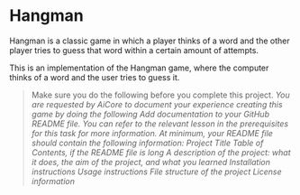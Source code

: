 # Hangman
Hangman is a classic game in which a player thinks of a word and the other player tries to guess that word within a certain amount of attempts.

This is an implementation of the Hangman game, where the computer thinks of a word and the user tries to guess it. 

> Make sure you do the following before you complete this project.
_You are requested by AiCore to document your experience creating this game by doing the following_
_Add documentation to your GitHub README file. You can refer to the relevant lesson in the prerequisites for this task for more information._
_At minimum, your README file should contain the following information:_
_Project Title_
_Table of Contents, if the README file is long_
_A description of the project: what it does, the aim of the project, and what you learned_
_Installation instructions_
_Usage instructions_
_File structure of the project_
_License information_

